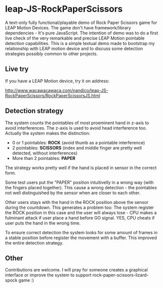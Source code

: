 leap-JS-RockPaperScissors
=========================

A text-only fully functional/playable demo of Rock Paper Scissors game for LEAP Motion Devices. 
The game don't have framework/library dependencies - It's pure JavaScript. The intention of 
demo was to do a first live check of the very remarkable and precise LEAP Motion pointable 
detection capabilities. This is a simple textual demo made to bootstrap my relationship with 
LEAP motion device and to discuss some detection strategies possibly common to other projects.

Live try
--------

If you have a LEAP Motion device, try it on address:

http://www.wacawacawaca.com/nandico/leap-JS-RockPaperScissors/RockPaperScissorsJS.html

Detection strategy
------------------

The system counts the pointables of most proeminent hand in z-axis to avoid interferences. 
The z-axis is used to avoid head interference too. Actually the system makes the distinction:

- 0 or 1 pointables: <b>ROCK</b> (avoid thumb as a pointable interference)
- 2 pointables: <b>SCISSORS</b> (index and middle finger are pretty well detected, without interferences)
- More than 2 pointables: <b>PAPER</b>

The strategy works pretty well if the hand is placed in sensor in the correct form. 

Some test users put the "PAPER" position intuitivelly in a wrong way (with the fingers placed together). 
This cause a wrong detection - the pointables not well distinguished by the sensor when are closer to each other.

Other users stays with the hand in the ROCK position above the sensor during the countdown. This 
generates a problem too: The system register the ROCK position in this case and the user will always 
lose - CPU makes a fulminant attack if user place a hand before GO signal. YES, CPU cheats if user 
puts the hand in the wrong time.

To ensure correct detection the system looks for some amount of frames in a stable position before 
register the movement with a buffer. This improved the entire detection strategy.

Other
-----

Contributions are welcome. I will pray for someone creates a graphical interface or improve the system to support 
rock-paper-scissors-lizard-spock game :)
